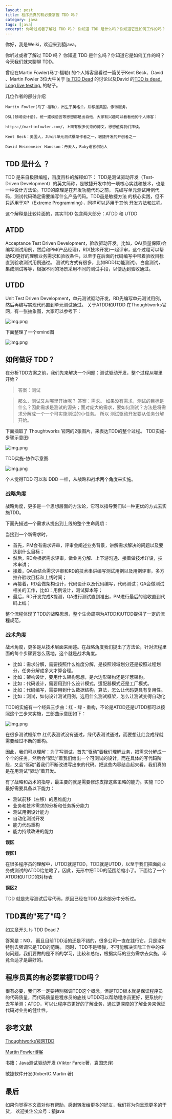 ```yaml
---
layout: post
title: 程序员真的有必要掌握 TDD 吗？
category: java
tags: [java]
excerpt: 你听过或者了解过 TDD 吗？ 你知道 TDD 是什么吗？你知道它是如何工作的吗？
---
```

你好，我是Weiki，欢迎来到猿java。


你听过或者了解过 TDD 吗？ 你知道 TDD 是什么吗？你知道它是如何工作的吗？今天我们就来聊聊 TDD。


曾经在Martin Fowler(马丁·福勒) 的个人博客里看过一篇关于Kent Beck、David 、Martin Fowler 3位大牛关于 [Is TDD Dead](https://martinfowler.com/articles/is-tdd-dead/) 的讨论以及David
的[TDD is dead. Long live testing.](https://dhh.dk/2014/tdd-is-dead-long-live-testing.html) 的帖子。

几位作者的部分介绍
```doctest
Martin Fowler(马丁·福勒)，出生于英格兰，后移居美国，像微服务，

DSL(领域设计语)，统一建模语言等思想都是出自他，大家有兴趣可以看看他的个人博客：

https://martinfowler.com/，上面有很多优秀的博文，思想值得我们拜读。

Kent Beck：美国人，JUnit单元测试框架作者之一，敏捷开发的开创者之一

David Heinemeier Hansson：丹麦人，Ruby语言创始人

```

## TDD 是什么 ？
TDD 是来自极限编程，百度百科的解释如下：
TDD是测试驱动开发（Test-Driven Development）的英文简称，是敏捷开发中的一项核心实践和技术，也是一种设计方法论。TDD的原理是在开发功能代码之前， 先编写单元测试用例代码，测试代码确定需要编写什么产品代码。TDD虽是敏捷方法
的核心实践，但不只适用于XP（Extreme Programming），同样可以适用于其他 开发方法和过程。

这个解释是比较片面的，其实TDD 包含两大部分：ATDD 和 UTDD

## ATDD
Acceptance Test Driven Development，验收驱动开发。比如，QA(质量保障)会编写测试用例，然后和PM(产品经理)，RD(技术开发)一起评审，这个过程可以帮助RD更好的理解业务需求和验收条件，以至于在后面的代码编写中带着验收目标直到验收测试用例通过。
测试的方式有很多，比如BDD(功能测试)，白盒测试，集成测试等等，根据不同的场景采用不同的测试手段，以便达到验收通过。


## UTDD
Unit Test Driven Development，单元测试驱动开发，RD先编写单元测试用例，然后再编写实现代码直到单元测试通过。
关于ATDD和UTDD 在Thoughtworks官网，有一张抽象图，大家可以参考下：

![img.png](http://yuanjava.cn/assets/md/java/th.png)

下面整理了一个xmind图

![img.png](http://yuanjava.cn/assets/md/java/xh.png)


## 如何做好 TDD？

在分析TDD方案之前，我们先来解决一个问题：测试驱动开发，整个过程从哪里开始？

> 答案：测试

> 那么，测试又从哪里开始呢？
> 答案：需求。
> 如果没有需求，测试的目标是什么？因此需求是测试的源头；面对庞大的需求，要如何测试？方法是将需求分解成一个一个可实施测试的小任务。
> 所以 测试驱动开发要从任务分解开始。

下面摘取了 Thoughtworks 官网的2张图片，来表达TDD的整个过程。
TDD实施-步骤示意图:

![img.png](http://yuanjava.cn/assets/md/java/th1.png)


TDD实施-协作示意图:

![img.png](http://yuanjava.cn/assets/md/java/th2.png)


个人觉得TDD 可以和 DDD 一样，从战略和战术两个角度来实施。


### 战略角度

战略角度，更多是一个思想层面的方法论，它可以指导我们以一种更优的方式去实施TDD。


下面先描述一个需求从提出到上线的整个生命周期：

当接到一个新需求时，
- 首先，PM会有需求评审，评审会阐述业务背景，讲解需求解决的问题以及要达到什么目标；
- 然后，RD会根据需求评审，做业务分解、上下游沟通、接着做技术详设，技术串讲；
- 接着，QA会结合需求评审和RD的技术串讲编写测试用例以及用例评审，多方拉齐验收目标和上线时间；
- 再接着，RD会做架构设计，代码设计以及代码编写，代码测试；QA会做测试相关的工作，比如：用例设计，测试脚本等；
- 最后，RD开发完成&提测，QA进行测试直到准出，PM进行最后的验收直到代码上线；

整个流程体现了TDD的战略思想，整个生命周期为ATDD和UTDD提供了一定的流程规范。

### 战术角度

战术角度，更多是从技术层面来阐述。在战略角度我们提出了方法论，针对流程里面的每个步骤要怎么落地，这个就是战术角度。
- 比如：需求分解，需要按照什么维度分解，是按照领域划分还是按照过程划分，任务分解成多大才算合理。
- 比如：架构设计，要用什么架构思想，是六边形架构还是洋葱架构。
- 比如：代码设计，需要用到什么设计模式，适配器模式还是工厂模式。
- 比如：代码编写，需要用到什么数据结构，算法，怎么让代码更具有复用性。
- 比如：测试，如何设计测试用例，选用什么测试框架，怎么让测试变得自动化


TDD的实施有一个经典三步曲：红 - 绿 - 重构，不论是ATDD还是UTDD都可以按照这个三步来实施，三部曲示意图如下：

![img.png](http://yuanjava.cn/assets/md/java/rgb.png)

在很多测试框架中 红代表测试没有通过，绿代表测试通过，而要想让红变成绿就需要经过不断的重构。

因此，我们可以理解：为了写测试，首先“驱动”着我们理解业务，把需求分解成一个个的任务，然后会“驱动”着我们给出一个可测试的设计，而在具体的写代码阶段，又会“驱动”着我们不断改进写出来的代码。把这些内容结合起来看，我们真的是在用测试“驱动”着开发。

有了战略和战术的指导，最主要的就是需要修炼支撑这些策略的能力。实施 TDD 最好需要具备以下能力：

- 测试前移（左移）的思维能力
- 业务和技术需求的分析和任务拆分能力
- 测试用例设计能力
- 自动化测试开发
- 能力代码重构
- 能力持续改进的能力


**误区**

**误区1**

在很多程序员的理解中，UTDD就是TDD，TDD就是UTDD，以至于我们把面向业务或测试的ATDD给忽略了，因此，无形中把TDD的范围给缩小了。下面给了一个ATDD和UTDD的对标表


**误区2**

TDD 就是先写测试后写代码，原因已经在TDD 战术部分中分析过。


## TDD真的"死了"吗？

如文章开头 Is TDD Dead？

答案是：NO， 而且目前TDD活的还是不错的，很多公司一直在践行它，只是没有特别去强调它是TDD的范畴。 同时，TDD不是银弹，不可能解决实际工作中的任何问题，我们要做的是不断的学习，比较和总结，根据实际的业务需求去实施，毕竟合适才是最好的。

## 程序员真的有必要掌握TDD吗？
很有必要，我们不一定要特别强调TDD这个概念，但是TDD根本就是保证程序员的代码质量，而代码质量是程序员的底线
UTDD可以帮助程序员更好，更系统的去写单测；ATDD，可以让程序员更好的了解业务，通过更深度的了解业务来保证代码对业务的健壮性。

## 参考文献
[Thoughtworks官网TDD](https://insights.thoughtworks.cn/?s=TDD)

[Martin Fowler博客](https://martinfowler.com/articles/is-tdd-dead/)

书籍：Java测试驱动开发 (Viktor Farcic著，袁国忠译)

敏捷软件开发(RobertC.Martin 著)


## 最后
如果你觉得本文章对你有帮助，感谢转发给更多的好友，我们将为你呈现更多的干货， 欢迎关注公众号：猿java

